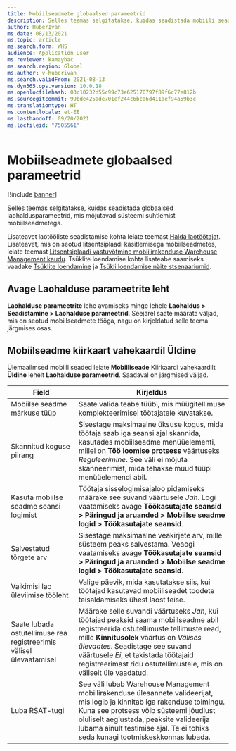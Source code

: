 ```yaml
---
title: Mobiilseadmete globaalsed parameetrid
description: Selles teemas selgitatakse, kuidas seadistada mobiili seadmeid Laohalduse parameetrite lehel.
author: HuberIvan
ms.date: 08/13/2021
ms.topic: article
ms.search.form: WHS
audience: Application User
ms.reviewer: kamaybac
ms.search.region: Global
ms.author: v-huberivan
ms.search.validFrom: 2021-08-13
ms.dyn365.ops.version: 10.0.18
ms.openlocfilehash: 03c10232d55c99c73e625170797f89f6c77e812b
ms.sourcegitcommit: 99bde425ade701ef244c6bca6d411aef94a59b3c
ms.translationtype: HT
ms.contentlocale: et-EE
ms.lasthandoff: 09/20/2021
ms.locfileid: "7505561"
---
```

# <a name="global-mobile-device-parameters"></a>Mobiilseadmete globaalsed parameetrid

[!include [banner](../includes/banner.md)]

Selles teemas selgitatakse, kuidas seadistada globaalsed laohaldusparameetrid, mis mõjutavad süsteemi suhtlemist mobiilseadmetega.

Lisateavet laotööliste seadistamise kohta leiate teemast [Halda laotöötajat](manage-warehouse-workers.md). Lisateavet, mis on seotud litsentsiplaadi käsitlemisega mobiilseadmetes, leiate teemast [Litsentsiplaadi vastuvõtmine mobiilirakenduse Warehouse Management kaudu](warehousing-mobile-device-app-license-plate-receiving.md). Tsüklite loendamise kohta lisateabe saamiseks vaadake [Tsüklite loendamine](cycle-counting.md) ja [Tsükli loendamise näite stsenaariumid](cycle-counting-scenarios.md).

## <a name="open-the-warehouse-management-parameters-page"></a>Avage Laohalduse parameetrite leht

**Laohalduse parameetrite** lehe avamiseks minge lehele **Laohaldus \> Seadistamine \> Laohalduse parameetrid**. Seejärel saate määrata väljad, mis on seotud mobiilseadmete tööga, nagu on kirjeldatud selle teema järgmises osas.

## <a name="mobile-device-fasttab-on-the-general-tab"></a>Mobiilseadme kiirkaart vahekaardil Üldine

Ülemaailmsed mobiili seaded leiate **Mobiiliseade** Kiirkaardi vahekaardilt **Üldine** lehelt **Laohalduse parameetrid**. Saadaval on järgmised väljad.

| Field | Kirjeldus |
|---|---|
| Mobiilse seadme märkuse tüüp | Saate valida teabe tüübi, mis müügitellimuse komplekteerimisel töötajatele kuvatakse. |
| Skannitud koguse piirang | Sisestage maksimaalne üksuse kogus, mida töötaja saab iga seansi ajal skannida, kasutades mobiilseadme menüüelementi, millel on **Töö loomise protsess** väärtuseks *Reguleerimine*. See väli ei mõjuta skanneerimist, mida tehakse muud tüüpi menüüelemendi abil. |
| Kasuta mobiilse seadme seansi logimist | Töötaja sisselogimisajaloo pidamiseks määrake see suvand väärtusele *Jah*. Logi vaatamiseks avage **Töökasutajate seansid \> Päringud ja aruanded \> Mobiilse seadme logid \> Töökasutajate seansid**. |
| Salvestatud tõrgete arv | Sisestage maksimaalne veakirjete arv, mille süsteem peaks salvestama. Veaogi vaatamiseks avage **Töökasutajate seansid \> Päringud ja aruanded \> Mobiilse seadme logid \> Töökasutajate seansid**. |
| Vaikimisi lao üleviimise tööleht | Valige päevik, mida kasutatakse siis, kui töötajad kasutavad mobiiliseadet toodete teisaldamiseks ühest laost teise. |
| Saate lubada ostutellimuse rea registreerimis välisel ülevaatamisel | Määrake selle suvandi väärtuseks *Jah*, kui töötajad peaksid saama mobiilseadme abil registreerida ostutellimuste tellimuste read, mille **Kinnitusolek** väärtus on *Välises ülevaates*. Seadistage see suvand väärtusele *Ei*, et takistada töötajaid registreerimast ridu ostutellimustele, mis on väliselt üle vaadatud. |
| Luba RSAT-tugi | See väli lubab Warehouse Management mobiilirakenduse ülesannete valideerijat, mis logib ja kinnitab iga rakenduse toimingu. Kuna see protsess võib süsteemi jõudlust oluliselt aeglustada, peaksite valideerija lubama ainult testimise ajal. Te ei tohiks seda kunagi tootmiskeskkonnas lubada. |
